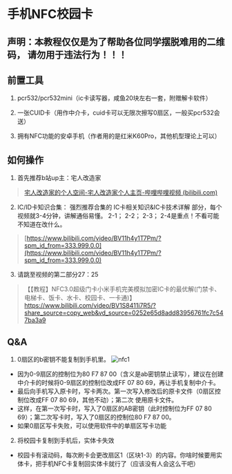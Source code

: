 # 手机NFC校园卡

## 声明：本教程仅仅是为了帮助各位同学摆脱难用的二维码，      请勿用于违法行为！！！

## 前置工具
1. pcr532/pcr532mini（ic卡读写器，咸鱼20块左右一套，附赠解卡软件）

2. 一张CUID卡（用作中介卡，cuid卡可以无限次擦写0扇区，一般买pcr532会送）

3. 拥有NFC功能的安卓手机（作者用的是红米K60Pro，其他机型理论上可以）

## 如何操作
1. 首先推荐b站up主：宅人改造家
>[宅人改造家的个人空间-宅人改造家个人主页-哔哩哔哩视频 (bilibili.com)](https://space.bilibili.com/404214439)

2. IC/ID卡知识合集：
 强烈推荐合集的 IC卡相关知识&IC卡技术详解 部分，每个视频就3-4分钟，讲解通俗易懂。
 2-1； 2-2； 2-3； 2-4是重点！不看可能不知道在改什么。
>[https://www.bilibili.com/video/BV11h4y1T7Pm/?spm_id_from=333.999.0.0](https://www.bilibili.com/video/BV11h4y1T7Pm/?spm_id_from=333.999.0.0)

3. 请跳至视频的第二部分27：25
>【【教程】NFC3.0超级门卡小米手机完美模拟加密IC卡的最优解(门禁卡、电梯卡、饭卡、水卡、校园卡、一卡通)】 https://www.bilibili.com/video/BV1S8411i7R5/?share_source=copy_web&vd_source=0252e65d8add83956761fc7c547ba3a9

## Q&A
1.  0扇区的b密钥不能复制到手机里。
![nfc1](https://github.com/plane714/-NFC-/assets/88831509/37ab1195-bbf9-4f44-975a-002d0091ef95)
- 因为0-9扇区的控制位为80 F7 87 00（含义是ab密钥禁止读写），建议在创建中介卡的时候将0-9扇区的控制位改成FF 07 80 69，再让手机复制中介卡。
- 最后向手机写入原卡时，写卡两次。第一次写入修改后的原卡文件（0扇区控制位改成FF 07 80 69，其他不动）；第二次 使用原卡文件。
- 这样，在第一次写卡时，写入了0扇区的AB密钥（此时控制位为FF 07 80 69）；第二次写卡时，写入了0扇区的控制位80 F7 87 00。
- 如果0扇区写卡失败，可以使用软件中的单扇区写卡功能
2. 将校园卡复制到手机后，实体卡失效
- 校园卡有滚动码，每次刷卡会更改扇区1（区块1-3）的内容。你啥时候要用实体卡，把手机NFC卡复制回实体卡就行了（应该没有人会这么干吧）


